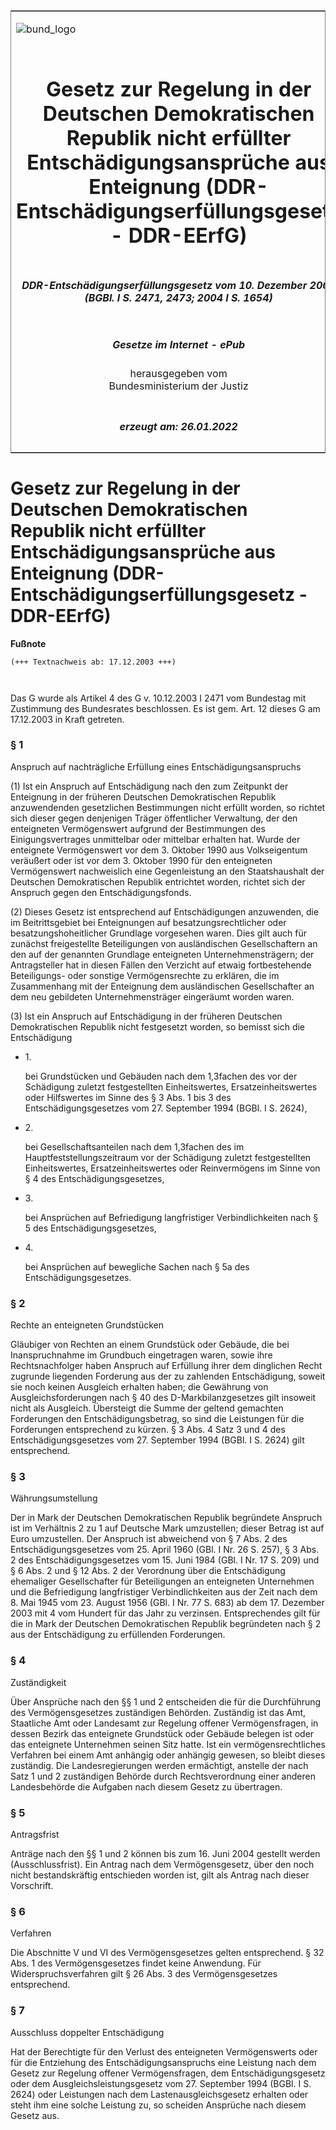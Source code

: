 <span id="DECKBLATT.html"></span>

<table border="0" frame="border" width="100%">

<tr valign="top">

<td align="left">

![bund\_logo](BfJ_2021_Web_de_de.gif)

</td>

<td align="right">

 

</td>

</tr>

<tr align="center" valign="middle">

<td colspan="2">

# Gesetz zur Regelung in der Deutschen Demokratischen Republik nicht erfüllter Entschädigungsansprüche aus Enteignung (DDR-Entschädigungserfüllungsgesetz - DDR-EErfG)

</td>

</tr>

<tr align="center" valign="middle">

<td colspan="2">

##### DDR-Entschädigungserfüllungsgesetz vom 10. Dezember 2003 (BGBl. I S. 2471, 2473; 2004 I S. 1654)

</td>

</tr>

<tr align="center" valign="middle">

<td colspan="2">

  
  

##### Gesetze im Internet - ePub  
  
herausgegeben vom  
Bundesministerium der Justiz

</td>

</tr>

<tr align="center" valign="bottom">

<td colspan="2">

  
  

##### erzeugt am: 26.01.2022

</td>

</tr>

</table>

<span id="BJNR247300003.html"></span>

# Gesetz zur Regelung in der Deutschen Demokratischen Republik nicht erfüllter Entschädigungsansprüche aus Enteignung (DDR-Entschädigungserfüllungsgesetz - DDR-EErfG)

<div>

  
**Fußnote**

<div class="jnhtml">

<div>

<div class="jurAbsatz">

  

``` 
(+++ Textnachweis ab: 17.12.2003 +++)

 
```

Das G wurde als Artikel 4 des G v. 10.12.2003 I 2471 vom Bundestag mit
Zustimmung des Bundesrates beschlossen. Es ist gem. Art. 12 dieses G am
17.12.2003 in Kraft getreten.

</div>

</div>

</div>

</div>

<span id="BJNR247300003BJNE000100000.html"></span>

### § 1  
Anspruch auf nachträgliche Erfüllung eines Entschädigungsanspruchs

<div>

<div class="jnhtml">

<div>

<div class="jurAbsatz">

(1) Ist ein Anspruch auf Entschädigung nach den zum Zeitpunkt der
Enteignung in der früheren Deutschen Demokratischen Republik
anzuwendenden gesetzlichen Bestimmungen nicht erfüllt worden, so richtet
sich dieser gegen denjenigen Träger öffentlicher Verwaltung, der den
enteigneten Vermögenswert aufgrund der Bestimmungen des
Einigungsvertrages unmittelbar oder mittelbar erhalten hat. Wurde der
enteignete Vermögenswert vor dem 3. Oktober 1990 aus Volkseigentum
veräußert oder ist vor dem 3. Oktober 1990 für den enteigneten
Vermögenswert nachweislich eine Gegenleistung an den Staatshaushalt der
Deutschen Demokratischen Republik entrichtet worden, richtet sich der
Anspruch gegen den Entschädigungsfonds.

</div>

<div class="jurAbsatz">

(2) Dieses Gesetz ist entsprechend auf Entschädigungen anzuwenden, die
im Beitrittsgebiet bei Enteignungen auf besatzungsrechtlicher oder
besatzungshoheitlicher Grundlage vorgesehen waren. Dies gilt auch für
zunächst freigestellte Beteiligungen von ausländischen Gesellschaftern
an den auf der genannten Grundlage enteigneten Unternehmensträgern; der
Antragsteller hat in diesen Fällen den Verzicht auf etwaig
fortbestehende Beteiligungs- oder sonstige Vermögensrechte zu erklären,
die im Zusammenhang mit der Enteignung dem ausländischen Gesellschafter
an dem neu gebildeten Unternehmensträger eingeräumt worden waren.

</div>

<div class="jurAbsatz">

(3) Ist ein Anspruch auf Entschädigung in der früheren Deutschen
Demokratischen Republik nicht festgesetzt worden, so bemisst sich die
Entschädigung

  - 1\.
    
    <div style="">
    
    bei Grundstücken und Gebäuden nach dem 1,3fachen des vor der
    Schädigung zuletzt festgestellten Einheitswertes,
    Ersatzeinheitswertes oder Hilfswertes im Sinne des § 3 Abs. 1 bis 3
    des Entschädigungsgesetzes vom 27. September 1994 (BGBl. I S. 2624),
    
    </div>

  - 2\.
    
    <div style="">
    
    bei Gesellschaftsanteilen nach dem 1,3fachen des im
    Hauptfeststellungszeitraum vor der Schädigung zuletzt festgestellten
    Einheitswertes, Ersatzeinheitswertes oder Reinvermögens im Sinne von
    § 4 des Entschädigungsgesetzes,
    
    </div>

  - 3\.
    
    <div style="">
    
    bei Ansprüchen auf Befriedigung langfristiger Verbindlichkeiten nach
    § 5 des Entschädigungsgesetzes,
    
    </div>

  - 4\.
    
    <div style="">
    
    bei Ansprüchen auf bewegliche Sachen nach § 5a des
    Entschädigungsgesetzes.
    
    </div>

</div>

</div>

</div>

</div>

<span id="BJNR247300003BJNE000200000.html"></span>

### § 2  
Rechte an enteigneten Grundstücken

<div>

<div class="jnhtml">

<div>

<div class="jurAbsatz">

Gläubiger von Rechten an einem Grundstück oder Gebäude, die bei
Inanspruchnahme im Grundbuch eingetragen waren, sowie ihre
Rechtsnachfolger haben Anspruch auf Erfüllung ihrer dem dinglichen Recht
zugrunde liegenden Forderung aus der zu zahlenden Entschädigung, soweit
sie noch keinen Ausgleich erhalten haben; die Gewährung von
Ausgleichsforderungen nach § 40 des D-Markbilanzgesetzes gilt insoweit
nicht als Ausgleich. Übersteigt die Summe der geltend gemachten
Forderungen den Entschädigungsbetrag, so sind die Leistungen für die
Forderungen entsprechend zu kürzen. § 3 Abs. 4 Satz 3 und 4 des
Entschädigungsgesetzes vom 27. September 1994 (BGBl. I S. 2624) gilt
entsprechend.

</div>

</div>

</div>

</div>

<span id="BJNR247300003BJNE000300000.html"></span>

### § 3  
Währungsumstellung

<div>

<div class="jnhtml">

<div>

<div class="jurAbsatz">

Der in Mark der Deutschen Demokratischen Republik begründete Anspruch
ist im Verhältnis 2 zu 1 auf Deutsche Mark umzustellen; dieser Betrag
ist auf Euro umzustellen. Der Anspruch ist abweichend von § 7 Abs. 2 des
Entschädigungsgesetzes vom 25. April 1960 (GBl. I Nr. 26 S. 257), § 3
Abs. 2 des Entschädigungsgesetzes vom 15. Juni 1984 (GBl. I Nr. 17 S.
209) und § 6 Abs. 2 und § 12 Abs. 2 der Verordnung über die
Entschädigung ehemaliger Gesellschafter für Beteiligungen an
enteigneten Unternehmen und die Befriedigung langfristiger
Verbindlichkeiten aus der Zeit nach dem 8. Mai 1945 vom 23. August 1956
(GBl. I Nr. 77 S. 683) ab dem 17. Dezember 2003 mit 4 vom Hundert für
das Jahr zu verzinsen. Entsprechendes gilt für die in Mark der Deutschen
Demokratischen Republik begründeten nach § 2 aus der Entschädigung zu
erfüllenden Forderungen.

</div>

</div>

</div>

</div>

<span id="BJNR247300003BJNE000400000.html"></span>

### § 4  
Zuständigkeit

<div>

<div class="jnhtml">

<div>

<div class="jurAbsatz">

Über Ansprüche nach den §§ 1 und 2 entscheiden die für die Durchführung
des Vermögensgesetzes zuständigen Behörden. Zuständig ist das Amt,
Staatliche Amt oder Landesamt zur Regelung offener Vermögensfragen, in
dessen Bezirk das enteignete Grundstück oder Gebäude belegen ist oder
das enteignete Unternehmen seinen Sitz hatte. Ist ein
vermögensrechtliches Verfahren bei einem Amt anhängig oder anhängig
gewesen, so bleibt dieses zuständig. Die Landesregierungen werden
ermächtigt, anstelle der nach Satz 1 und 2 zuständigen Behörde durch
Rechtsverordnung einer anderen Landesbehörde die Aufgaben nach diesem
Gesetz zu übertragen.

</div>

</div>

</div>

</div>

<span id="BJNR247300003BJNE000500000.html"></span>

### § 5  
Antragsfrist

<div>

<div class="jnhtml">

<div>

<div class="jurAbsatz">

Anträge nach den §§ 1 und 2 können bis zum 16. Juni 2004 gestellt werden
(Ausschlussfrist). Ein Antrag nach dem Vermögensgesetz, über den noch
nicht bestandskräftig entschieden worden ist, gilt als Antrag nach
dieser Vorschrift.

</div>

</div>

</div>

</div>

<span id="BJNR247300003BJNE000600000.html"></span>

### § 6  
Verfahren

<div>

<div class="jnhtml">

<div>

<div class="jurAbsatz">

Die Abschnitte V und VI des Vermögensgesetzes gelten entsprechend. § 32
Abs. 1 des Vermögensgesetzes findet keine Anwendung. Für
Widerspruchsverfahren gilt § 26 Abs. 3 des Vermögensgesetzes
entsprechend.

</div>

</div>

</div>

</div>

<span id="BJNR247300003BJNE000700000.html"></span>

### § 7  
Ausschluss doppelter Entschädigung

<div>

<div class="jnhtml">

<div>

<div class="jurAbsatz">

Hat der Berechtigte für den Verlust des enteigneten Vermögenswerts oder
für die Entziehung des Entschädigungsanspruchs eine Leistung nach dem
Gesetz zur Regelung offener Vermögensfragen, dem Entschädigungsgesetz
oder dem Ausgleichsleistungsgesetz vom 27. September 1994 (BGBl. I S.
2624) oder Leistungen nach dem Lastenausgleichsgesetz erhalten oder
steht ihm eine solche Leistung zu, so scheiden Ansprüche nach diesem
Gesetz aus.

</div>

</div>

</div>

</div>
